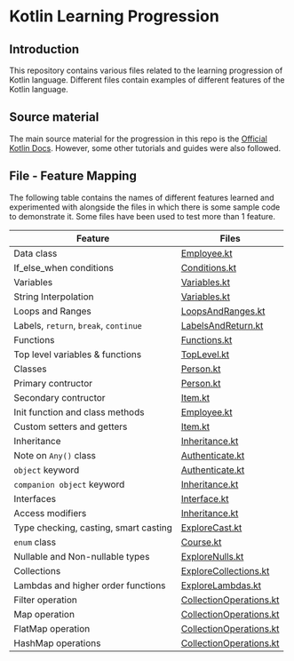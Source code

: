 # Kotlin Learning Progression

## Introduction

This repository contains various files related to the learning progression of Kotlin language. Different files contain examples of different features of the Kotlin language.

## Source material

The main source material for the progression in this repo is the [Official Kotlin Docs](https://kotlinlang.org/docs/home.html). However, some other tutorials and guides were also followed.

## File - Feature Mapping

The following table contains the names of different features learned and experimented with alongside the files in which there is some sample code to demonstrate it. Some files have been used to test more than 1 feature.

| Feature                               | Files                                                                                                 |
|---------------------------------------|-------------------------------------------------------------------------------------------------------|
| Data class                            | [Employee.kt](./src/main/kotlin/com/kotlinplayground/assignment/Employee.kt)                          |
| If_else_when conditions               | [Conditions.kt](./src/main/kotlin/com/kotlinplayground/basics/Conditions.kt)                          |
| Variables                             | [Variables.kt](./src/main/kotlin/com/kotlinplayground/basics/Variables.kt)                            |
| String Interpolation                  | [Variables.kt](./src/main/kotlin/com/kotlinplayground/basics/Variables.kt)                            |
| Loops and Ranges                      | [LoopsAndRanges.kt](./src/main/kotlin/com/kotlinplayground/basics/LoopsAndRanges.kt)                  |
| Labels, `return`, `break`, `continue` | [LabelsAndReturn.kt](./src/main/kotlin/com/kotlinplayground/basics/LabelsAndReturn.kt)                |
| Functions                             | [Functions.kt](./src/main/kotlin/com/kotlinplayground/functions/Functions.kt)                         |
| Top level variables & functions       | [TopLevel.kt](./src/main/kotlin/com/kotlinplayground/functions/TopLevel.kt)                           |
| Classes                               | [Person.kt](./src/main/kotlin/com/kotlinplayground/classes/Person.kt)                                 |
| Primary contructor                    | [Person.kt](./src/main/kotlin/com/kotlinplayground/classes/Person.kt)                                 |
| Secondary contructor                  | [Item.kt](./src/main/kotlin/com/kotlinplayground/classes/Item.kt)                                     |
| Init function and class methods       | [Employee.kt](./src/main/kotlin/com/kotlinplayground/assignment/Employee.kt)                          |
| Custom setters and getters            | [Item.kt](./src/main/kotlin/com/kotlinplayground/classes/Item.kt)                                     |
| Inheritance                           | [Inheritance.kt](./src/main/kotlin/com/kotlinplayground/classes/Inheritance.kt)                       |
| Note on `Any()` class                 | [Authenticate.kt](./src/main/kotlin/com/kotlinplayground/classes/Authenticate.kt)                     |
| `object` keyword                      | [Authenticate.kt](./src/main/kotlin/com/kotlinplayground/classes/Authenticate.kt)                     |
| `companion object` keyword            | [Inheritance.kt](./src/main/kotlin/com/kotlinplayground/classes/Inheritance.kt)                       |
| Interfaces                            | [Interface.kt](./src/main/kotlin/com/kotlinplayground/interfaces/Interface.kt)                        |
| Access modifiers                      | [Inheritance.kt](./src/main/kotlin/com/kotlinplayground/classes/Inheritance.kt)                       |
| Type checking, casting, smart casting | [ExploreCast.kt](./src/main/kotlin/com/kotlinplayground/classes/ExploreCast.kt)                       |
| `enum` class                          | [Course.kt](./src/main/kotlin/com/kotlinplayground/classes/Course.kt)                                 |
| Nullable and Non-nullable types       | [ExploreNulls.kt](./src/main/kotlin/com/kotlinplayground/nulls/ExploreNulls.kt)                       |
| Collections                           | [ExploreCollections.kt](./src/main/kotlin/com/kotlinplayground/collections/ExploreCollections.kt)     |
| Lambdas and higher order functions    | [ExploreLambdas.kt](./src/main/kotlin/com/kotlinplayground/collections/ExploreLambdas.kt)             |
| Filter operation                      | [CollectionOperations.kt](./src/main/kotlin/com/kotlinplayground/collections/CollectionOperations.kt) |
| Map operation                         | [CollectionOperations.kt](./src/main/kotlin/com/kotlinplayground/collections/CollectionOperations.kt) |
| FlatMap operation                     | [CollectionOperations.kt](./src/main/kotlin/com/kotlinplayground/collections/CollectionOperations.kt) |
| HashMap operations                    | [CollectionOperations.kt](./src/main/kotlin/com/kotlinplayground/collections/CollectionOperations.kt) |




